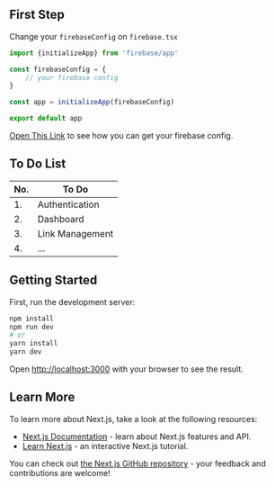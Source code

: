 ## First Step

Change your `firebaseConfig` on `firebase.tsx`
```javascript
import {initializeApp} from 'firebase/app'

const firebaseConfig = {
    // your firebase config
}

const app = initializeApp(firebaseConfig)

export default app
```

[Open This Link](https://firebase.google.com/docs/web/setup#register-app) to see how you can get your firebase config.

## To Do List
No. | To Do
--- | ---
1. | Authentication
2. | Dashboard
3. | Link Management
4. | ...

## Getting Started

First, run the development server:

```bash
npm install
npm run dev
# or
yarn install
yarn dev
```

Open [http://localhost:3000](http://localhost:3000) with your browser to see the result.

## Learn More

To learn more about Next.js, take a look at the following resources:

- [Next.js Documentation](https://nextjs.org/docs) - learn about Next.js features and API.
- [Learn Next.js](https://nextjs.org/learn) - an interactive Next.js tutorial.

You can check out [the Next.js GitHub repository](https://github.com/vercel/next.js/) - your feedback and contributions are welcome!
